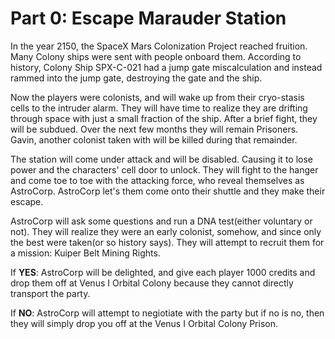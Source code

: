 # Part 0: Escape Marauder Station

 In the year 2150, the SpaceX Mars Colonization Project reached fruition. Many Colony ships were sent with people onboard them. According to history, Colony Ship SPX-C-021 had a jump gate miscalculation and instead rammed into the jump gate, destroying the gate and the ship.

 Now the players were colonists, and will wake up from their cryo-stasis cells to the intruder alarm. They will have time to realize they are drifting through space with just a small fraction of the ship. After a brief fight, they will be subdued. Over the next few months they will remain Prisoners. Gavin, another colonist taken with will be killed during that remainder.

 The station will come under attack and will be disabled. Causing it to lose power and the characters' cell door to unlock. They will fight to the hanger and come toe to toe with the attacking force, who reveal themselves as AstroCorp. AstroCorp let's them come onto their shuttle and they make their escape.

 AstroCorp will ask some questions and run a DNA test(either voluntary or not). They will realize they were an early colonist, somehow, and since only the best were taken(or so history says). They will attempt to recruit them for a mission: Kuiper Belt Mining Rights.

 If **YES**: AstroCorp will be delighted, and give each player 1000 credits and drop them off at Venus I Orbital Colony because they cannot directly transport the party.

 If **NO**: AstroCorp will attempt to negiotiate with the party but if no is no, then they will simply drop you off at the Venus I Orbital Colony Prison.